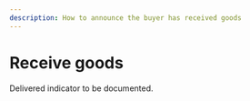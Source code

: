 ```yaml
---
description: How to announce the buyer has received goods
---
```


# Receive goods

Delivered indicator to be documented.

